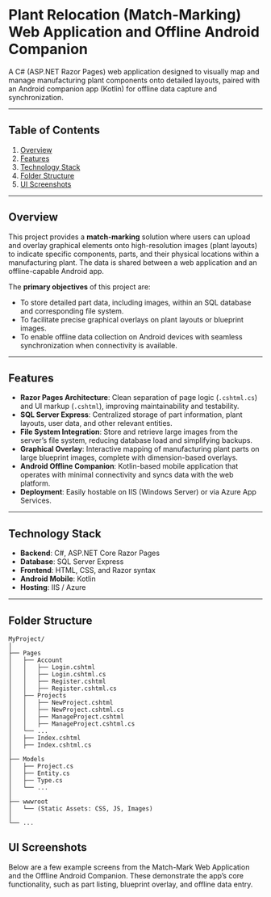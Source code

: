 # Plant Relocation (Match-Marking) Web Application and Offline Android Companion

A C# (ASP.NET Razor Pages) web application designed to visually map and manage manufacturing plant components onto detailed layouts, paired with an Android companion app (Kotlin) for offline data capture and synchronization.

---

## Table of Contents
1. [Overview](#overview)
2. [Features](#features)
3. [Technology Stack](#technology-stack)
4. [Folder Structure](#folder-structure)
5. [UI Screenshots](#UI-Screenshots)

---

## Overview
This project provides a **match-marking** solution where users can upload and overlay graphical elements onto high-resolution images (plant layouts) to indicate specific components, parts, and their physical locations within a manufacturing plant. The data is shared between a web application and an offline-capable Android app.

The **primary objectives** of this project are:
- To store detailed part data, including images, within an SQL database and corresponding file system.
- To facilitate precise graphical overlays on plant layouts or blueprint images.
- To enable offline data collection on Android devices with seamless synchronization when connectivity is available.

---

## Features
- **Razor Pages Architecture**: Clean separation of page logic (`.cshtml.cs`) and UI markup (`.cshtml`), improving maintainability and testability.
- **SQL Server Express**: Centralized storage of part information, plant layouts, user data, and other relevant entities.
- **File System Integration**: Store and retrieve large images from the server’s file system, reducing database load and simplifying backups.
- **Graphical Overlay**: Interactive mapping of manufacturing plant parts on large blueprint images, complete with dimension-based overlays.
- **Android Offline Companion**: Kotlin-based mobile application that operates with minimal connectivity and syncs data with the web platform.
- **Deployment**: Easily hostable on IIS (Windows Server) or via Azure App Services.

---

## Technology Stack
- **Backend**: C#, ASP.NET Core Razor Pages
- **Database**: SQL Server Express
- **Frontend**: HTML, CSS, and Razor syntax
- **Android Mobile**: Kotlin
- **Hosting**: IIS / Azure

---

## Folder Structure

```plaintext
MyProject/
│
├── Pages
│   ├── Account
│   │   ├── Login.cshtml
│   │   ├── Login.cshtml.cs
│   │   ├── Register.cshtml
│   │   ├── Register.cshtml.cs
│   ├── Projects
│   │   ├── NewProject.cshtml
│   │   ├── NewProject.cshtml.cs
│   │   ├── ManageProject.cshtml
│   │   ├── ManageProject.cshtml.cs
│   └── ...
│   ├── Index.cshtml
│   ├── Index.cshtml.cs
│
├── Models
│   ├── Project.cs
│   ├── Entity.cs
│   ├── Type.cs
│   └── ...
│
├── wwwroot
│   └── (Static Assets: CSS, JS, Images)
│
└── ...
```
## UI Screenshots
Below are a few example screens from the Match-Mark Web Application and the Offline Android Companion. These demonstrate the app’s core functionality, such as part listing, blueprint overlay, and offline data entry. 
